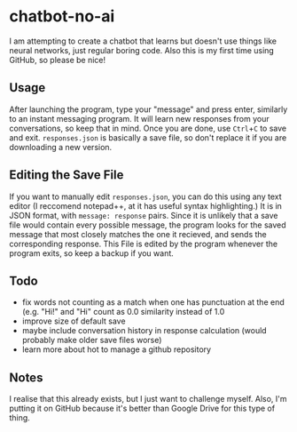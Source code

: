 # chatbot-no-ai

I am attempting to create a chatbot that learns but doesn't use things
like neural networks, just regular boring code. Also this is my first
time using GitHub, so please be nice!

## Usage

After launching the program, type your "message" and press enter,
similarly to an instant messaging program. It will learn new responses
from your conversations, so keep that in mind. Once you are done, use
`Ctrl`+`C` to save and exit. `responses.json` is basically a save file,
so don't replace it if you are downloading a new version.

## Editing the Save File

If you want to manually edit `responses.json`, you can do this using any
text editor (I reccomend notepad++, at it has useful syntax
highlighting.) It is in JSON format, with `message: response` pairs.
Since it is unlikely that a save file would contain every possible
message, the program looks for the saved message that most closely
matches the one it recieved, and sends the corresponding response. This
File is edited by the program whenever the program exits, so keep a
backup if you want.

## Todo

-   fix words not counting as a match when one has punctuation at the
    end (e.g. "Hi!" and "Hi" count as 0.0 similarity instead of 1.0
-   improve size of default save
-   maybe include conversation history in response calculation (would
    probably make older save files worse)
-   learn more about hot to manage a github repository

## Notes

I realise that this already exists, but I just want to challenge myself.
Also, I'm putting it on GitHub because it's better than Google Drive for
this type of thing.

